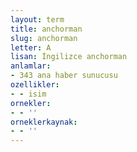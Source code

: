 ```yaml
---
layout: term
title: anchorman
slug: anchorman
letter: A
lisan: İngilizce anchorman
anlamlar:
- 343 ana haber sunucusu
ozellikler:
- - isim
ornekler:
- - ''
orneklerkaynak:
- - ''
---
```


